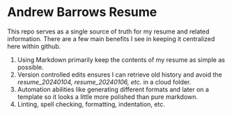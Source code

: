 # Andrew Barrows Resume

This repo serves as a single source of truth for my resume and related
information.  There are a few main benefits I see in keeping it centralized here
within github.

1. Using Markdown primarily keep the contents of my resume as simple as
   possible.
2. Version controlled edits ensures I can retrieve old history and avoid the
   *resume_20240104, resume_20240106, etc.* in a cloud folder.
3. Automation abilities like generating different formats and later on a
   template so it looks a little more polished than pure markdown.
4. Linting, spell checking, formatting, indentation, etc.
